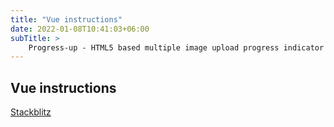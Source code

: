 ```yaml
---
title: "Vue instructions"
date: 2022-01-08T10:41:03+06:00
subTitle: >
    Progress-up - HTML5 based multiple image upload progress indicator vue plugin manual
---
```

## Vue instructions

[Stackblitz](https://vue-gctrks.stackblitz.io)
